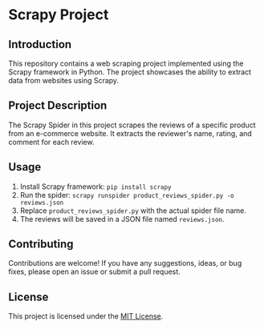 # Scrapy Project

## Introduction
This repository contains a web scraping project implemented using the Scrapy framework in Python. The project showcases the ability to extract data from websites using Scrapy.

## Project Description
The Scrapy Spider in this project scrapes the reviews of a specific product from an e-commerce website. It extracts the reviewer's name, rating, and comment for each review.

## Usage
1. Install Scrapy framework: `pip install scrapy`
2. Run the spider: `scrapy runspider product_reviews_spider.py -o reviews.json`
3. Replace `product_reviews_spider.py` with the actual spider file name.
4. The reviews will be saved in a JSON file named `reviews.json`.

## Contributing
Contributions are welcome! If you have any suggestions, ideas, or bug fixes, please open an issue or submit a pull request.

## License
This project is licensed under the [MIT License](LICENSE).
